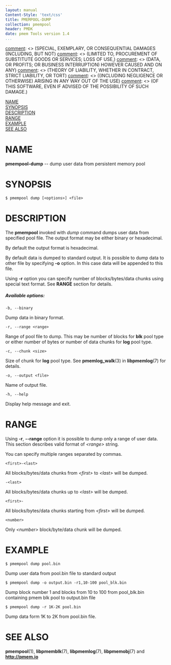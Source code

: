 ```yaml
---
layout: manual
Content-Style: 'text/css'
title: PMEMPOOL-DUMP
collection: pmempool
header: PMDK
date: pmem Tools version 1.4
...
```


[comment]: <> (Copyright 2016-2017, Intel Corporation)

[comment]: <> (Redistribution and use in source and binary forms, with or without)
[comment]: <> (modification, are permitted provided that the following conditions)
[comment]: <> (are met:)
[comment]: <> (    * Redistributions of source code must retain the above copyright)
[comment]: <> (      notice, this list of conditions and the following disclaimer.)
[comment]: <> (    * Redistributions in binary form must reproduce the above copyright)
[comment]: <> (      notice, this list of conditions and the following disclaimer in)
[comment]: <> (      the documentation and/or other materials provided with the)
[comment]: <> (      distribution.)
[comment]: <> (    * Neither the name of the copyright holder nor the names of its)
[comment]: <> (      contributors may be used to endorse or promote products derived)
[comment]: <> (      from this software without specific prior written permission.)

[comment]: <> (THIS SOFTWARE IS PROVIDED BY THE COPYRIGHT HOLDERS AND CONTRIBUTORS)
[comment]: <> ("AS IS" AND ANY EXPRESS OR IMPLIED WARRANTIES, INCLUDING, BUT NOT)
[comment]: <> (LIMITED TO, THE IMPLIED WARRANTIES OF MERCHANTABILITY AND FITNESS FOR)
[comment]: <> (A PARTICULAR PURPOSE ARE DISCLAIMED. IN NO EVENT SHALL THE COPYRIGHT)
[comment]: <> (OWNER OR CONTRIBUTORS BE LIABLE FOR ANY DIRECT, INDIRECT, INCIDENTAL,)
[comment]: <> (SPECIAL, EXEMPLARY, OR CONSEQUENTIAL DAMAGES (INCLUDING, BUT NOT)
[comment]: <> (LIMITED TO, PROCUREMENT OF SUBSTITUTE GOODS OR SERVICES; LOSS OF USE,)
[comment]: <> (DATA, OR PROFITS; OR BUSINESS INTERRUPTION) HOWEVER CAUSED AND ON ANY)
[comment]: <> (THEORY OF LIABILITY, WHETHER IN CONTRACT, STRICT LIABILITY, OR TORT)
[comment]: <> ((INCLUDING NEGLIGENCE OR OTHERWISE) ARISING IN ANY WAY OUT OF THE USE)
[comment]: <> (OF THIS SOFTWARE, EVEN IF ADVISED OF THE POSSIBILITY OF SUCH DAMAGE.)

[comment]: <> (pmempool-dump.1 -- man page for pmempool-dump)

[NAME](#name)<br />
[SYNOPSIS](#synopsis)<br />
[DESCRIPTION](#description)<br />
[RANGE](#range)<br />
[EXAMPLE](#example)<br />
[SEE ALSO](#see-also)<br />


# NAME #

**pmempool-dump** -- dump user data from persistent memory pool


# SYNOPSIS #

```
$ pmempool dump [<options>] <file>
```


# DESCRIPTION #

The **pmempool** invoked with *dump* command dumps user data from specified pool file.
The output format may be either binary or hexadecimal.

By default the output format is hexadecimal.

By default data is dumped to standard output. It is possible to dump data to other
file by specifying **-o** option. In this case data will be appended to this file.

Using **-r** option you can specify number of blocks/bytes/data chunks using
special text format. See **RANGE** section for details.

##### Available options: #####

`-b, --binary`

Dump data in binary format.

`-r, --range <range>`

Range of pool file to dump. This may be number of blocks for **blk** pool
type or either number of bytes or number of data chunks for **log** pool type.

`-c, --chunk <size>`

Size of chunk for **log** pool type. See **pmemlog_walk**(3) in **libpmemlog**(7) for details.

`-o, --output <file>`

Name of output file.

`-h, --help`

Display help message and exit.


# RANGE #

Using **-r**, **--range** option it is possible to dump only a range of user data.
This section describes valid format of *\<range\>* string.

You can specify multiple ranges separated by commas.

`<first>-<last>`

All blocks/bytes/data chunks from *\<first\>* to *\<last\>* will be dumped.

`-<last>`

All blocks/bytes/data chunks up to *\<last\>* will be dumped.

`<first>-`

All blocks/bytes/data chunks starting from *\<first\>* will be dumped.

`<number>`

Only *\<number\>* block/byte/data chunk will be dumped.


# EXAMPLE #

```
$ pmempool dump pool.bin
```

Dump user data from pool.bin file to standard output

```
$ pmempool dump -o output.bin -r1,10-100 pool_blk.bin
```

Dump block number 1 and blocks from 10 to 100 from pool_blk.bin
containing pmem blk pool to output.bin file

```
$ pmempool dump -r 1K-2K pool.bin
```

Dump data form 1K to 2K from pool.bin file.


# SEE ALSO #

**pmempool**(1), **libpmemblk**(7), **libpmemlog**(7),
**libpmemobj**(7) and **<http://pmem.io>**
